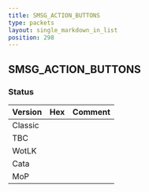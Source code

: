 ```yaml
---
title: SMSG_ACTION_BUTTONS
type: packets
layout: single_markdown_in_list
position: 298
---
```


## SMSG_ACTION_BUTTONS

### Status

Version    | Hex        | Comment
---------- | ---------- | ---------- 
Classic    |            |
TBC        |            |
WotLK      |            |
Cata       |            |
MoP        |            |
